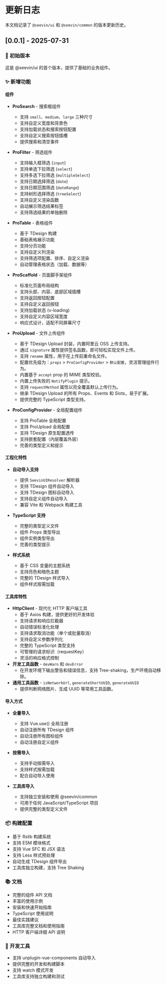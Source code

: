 # 更新日志

本文档记录了 `@seevin/ui` 和 `@seevin/common` 的版本更新历史。

## [0.0.1] - 2025-07-31

### 🎉 初始版本

这是 @seevin/ui 的首个版本，提供了基础的业务组件。

### ✨ 新增功能

#### 组件

- **ProSearch** - 搜索框组件
  - 支持 `small`、`medium`、`large` 三种尺寸
  - 支持自定义宽度和背景色
  - 支持加载状态和搜索按钮配置
  - 支持自定义搜索按钮插槽
  - 提供搜索和清空事件

- **ProFilter** - 筛选组件
  - 支持输入框筛选 (`input`)
  - 支持单选下拉筛选 (`select`)
  - 支持多选下拉筛选 (`multipleSelect`)
  - 支持日期选择筛选 (`date`)
  - 支持日期范围筛选 (`dateRange`)
  - 支持树形选择筛选 (`treeSelect`)
  - 支持自定义渲染函数
  - 自动展示筛选结果标签
  - 支持筛选结果的单独删除

- **ProTable** - 表格组件
  - 基于 TDesign 构建
  - 基础表格展示功能
  - 支持分页功能
  - 支持自定义列渲染
  - 支持筛选项配置、排序、自定义渲染
  - 自动管理表格状态（加载、数据等）

- **ProScaffold** - 页面脚手架组件
  - 标准化页面布局结构
  - 支持头部、内容、底部区域插槽
  - 支持返回按钮配置
  - 支持自定义返回按钮
  - 支持加载状态 (v-loading)
  - 支持自定义内容区域宽度
  - 响应式设计，适配不同屏幕尺寸

- **ProUpload** - 文件上传组件
  - 基于 TDesign Upload 封装，内置阿里云 OSS 上传支持。
  - 通过 `signature` 属性提供签名函数，即可轻松实现文件上传。
  - 支持 `rename` 属性，用于在上传前重命名文件。
  - 配置优先级为：`props` > `ProConfigProvider` > `默认配置`，灵活管理组件行为。
  - 内置基于 `accept` prop 的 MIME 类型校验。
  - 内置上传失败的 `NotifyPlugin` 提示。
  - 支持 `requestMethod` 属性以完全覆盖默认上传行为。
  - 继承 TDesign Upload 的所有 Props、Events 和 Slots，易于扩展。
  - 提供完整的 TypeScript 类型支持。

- **ProConfigProvider** - 全局配置组件
  - 支持 ProTable 全局配置
  - 支持 ProUpload 全局配置
  - 支持 TDesign 原生配置透传
  - 支持嵌套配置（内层覆盖外层）
  - 完善的类型定义和提示

#### 工程化特性

- **自动导入支持**
  - 提供 `SeevinUIResolver` 解析器
  - 支持 TDesign 组件自动导入
  - 支持 TDesign 图标自动导入
  - 支持自定义组件自动导入
  - 兼容 Vite 和 Webpack 构建工具

- **TypeScript 支持**
  - 完整的类型定义文件
  - 组件 Props 类型导出
  - 组件实例类型导出
  - 完善的类型提示

- **样式系统**
  - 基于 CSS 变量的主题系统
  - 支持亮色和暗色主题
  - 完整的 TDesign 样式导入
  - 组件样式按需加载

#### 工具库特性

- **HttpClient** - 现代化 HTTP 客户端工具
  - 基于 Axios 构建，提供更好的开发体验
  - 支持请求和响应拦截器
  - 自动错误标准化处理
  - 支持请求取消功能（单个或批量取消）
  - 支持自定义参数序列化
  - 完整的 TypeScript 类型支持
  - 可管理的请求标识（requestKey）
  - 灵活的响应格式控制
- **开发工具函数** - `devWarn` 和 `devError`
  - 在开发环境下输出警告和错误信息，支持 Tree-shaking，生产环境自动移除。
- **通用工具函数** - `isNetworkUrl`, `generateShortUUID`, `generateUUID`
  - 提供判断网络图片、生成 UUID 等常用工具函数。

#### 导入方式

- **全量导入**
  - 支持 Vue.use() 全局注册
  - 自动注册所有 TDesign 组件
  - 自动注册所有图标组件
  - 自动注册自定义组件

- **按需导入**
  - 支持手动按需导入
  - 支持样式按需加载
  - 配合自动导入使用

- **工具库导入**
  - 支持独立安装和使用 @seevin/common
  - 可用于任何 JavaScript/TypeScript 项目
  - 提供完整的类型定义文件

### 📦 构建配置

- 基于 Rslib 构建系统
- 支持 ESM 模块格式
- 支持 Vue SFC 和 JSX 语法
- 支持 Less 样式预处理
- 自动生成 TDesign 组件导出
- 工具库独立构建，支持 Tree Shaking

### 📚 文档

- 完整的组件 API 文档
- 丰富的使用示例
- 安装和快速开始指南
- TypeScript 使用说明
- 最佳实践建议
- 工具库完整文档和使用指南
- HTTP 客户端详细 API 说明

### 🔧 开发工具

- 支持 unplugin-vue-components 自动导入
- 提供完整的开发和构建脚本
- 支持 watch 模式开发
- 工具库支持独立构建和测试
